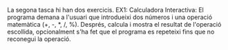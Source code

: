 La segona tasca hi han dos exercicis.
EX1: Calculadora Interactiva: El programa demana a l'usuari que introdueixi dos números i una operació matemàtica (+, -, *, /, %). Després, calcula i mostra el resultat de l'operació escollida, opcionalment s'ha fet que el programa es repeteixi fins que no reconegui la operació. 
